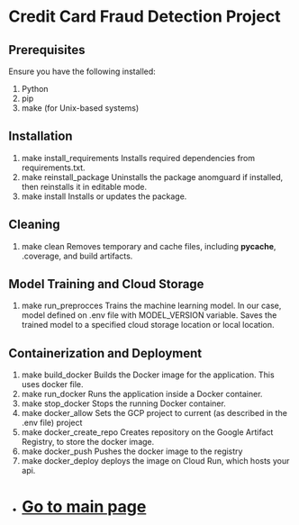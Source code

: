 # Credit Card Fraud Detection Project

## Prerequisites
Ensure you have the following installed:
  1. Python
  2. pip
  3. make (for Unix-based systems)


## Installation

  1. make install_requirements
     Installs required dependencies from requirements.txt.
  2. make reinstall_package
     Uninstalls the package anomguard if installed, then reinstalls it in editable mode.
  3. make install
     Installs or updates the package.


## Cleaning

  1. make clean
    Removes temporary and cache files, including __pycache__, .coverage, and build artifacts.

## Model Training and Cloud Storage

  1. make run_preprocces
     Trains the machine learning model. In our case, model defined on .env file with MODEL_VERSION variable.
     Saves the trained model to a specified cloud storage location or local location.

## Containerization and Deployment
  1. make build_docker
     Builds the Docker image for the application. This uses docker file.
  2. make run_docker
     Runs the application inside a Docker container.
  3. make stop_docker
     Stops the running Docker container.
  4. make docker_allow
     Sets the GCP project to current (as described in the .env file) project
  4. make docker_create_repo
     Creates repository on the Google Artifact Registry, to store the docker image.
  5. make docker_push
     Pushes the docker image to the registry
  6. make docker_deploy
     deploys the image on Cloud Run, which hosts your api.




- # [**Go to main page**](../README.md)
